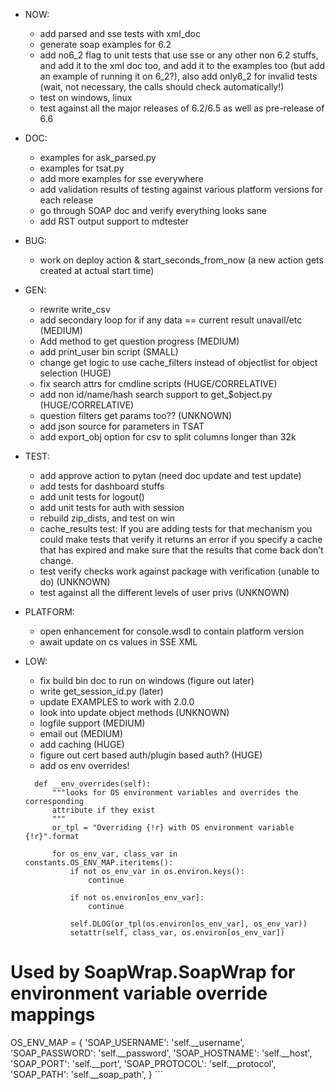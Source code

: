   * NOW:
    * add parsed and sse tests with xml_doc
    * generate soap examples for 6.2
    * add no6_2 flag to unit tests that use sse or any other non 6.2 stuffs, and add it to the xml doc too, and add it to the examples too (but add an example of running it on 6_2?), also add only6_2 for invalid tests (wait, not necessary, the calls should check automatically!)
    * test on windows, linux
    * test against all the major releases of 6.2/6.5 as well as pre-release of 6.6
    
  * DOC:
    * examples for ask_parsed.py
    * examples for tsat.py
    * add more examples for sse everywhere
    * add validation results of testing against various platform versions for each release
    * go through SOAP doc and verify everything looks sane
    * add RST output support to mdtester

  * BUG:
    * work on deploy action & start_seconds_from_now (a new action gets created at actual start time)

  * GEN:
    * rewrite write_csv
    * add secondary loop for if any data == current result unavail/etc (MEDIUM)
    * Add method to get question progress (MEDIUM)
    * add print_user bin script (SMALL)
    * change get logic to use cache_filters instead of objectlist for object selection (HUGE)
    * fix search attrs for cmdline scripts (HUGE/CORRELATIVE)
    * add non id/name/hash search support to get_$object.py (HUGE/CORRELATIVE)
    * question filters get params too?? (UNKNOWN)
    * add json source for parameters in TSAT
    * add export_obj option for csv to split columns longer than 32k

  * TEST:
    * add approve action to pytan (need doc update and test update)
    * add tests for dashboard stuffs
    * add unit tests for logout()
    * add unit tests for auth with session
    * rebuild zip_dists, and test on win
    * cache_results test: If you are adding tests for that mechanism you could make tests that verify it returns an error if you specify a cache that has expired and make sure that the results that come back don’t change.
    * test verify checks work against package with verification (unable to do) (UNKNOWN)
    * test against all the different levels of user privs (UNKNOWN)

  * PLATFORM:
    * open enhancement for console.wsdl to contain platform version
    * await update on cs values in SSE XML

  * LOW:
    * fix build bin doc to run on windows (figure out later)
    * write get_session_id.py (later)
    * update EXAMPLES to work with 2.0.0
    * look into update object methods (UNKNOWN)
    * logfile support (MEDIUM)
    * email out (MEDIUM)
    * add caching (HUGE)
    * figure out cert based auth/plugin based auth? (HUGE)
    * add os env overrides!
    ```
      def __env_overrides(self):
          """looks for OS environment variables and overrides the corresponding
          attribute if they exist
          """
          or_tpl = "Overriding {!r} with OS environment variable {!r}".format

          for os_env_var, class_var in constants.OS_ENV_MAP.iteritems():
              if not os_env_var in os.environ.keys():
                  continue

              if not os.environ[os_env_var]:
                  continue

              self.DLOG(or_tpl(os.environ[os_env_var], os_env_var))
              setattr(self, class_var, os.environ[os_env_var])

  # Used by SoapWrap.SoapWrap for environment variable override mappings
  OS_ENV_MAP = {
      'SOAP_USERNAME': 'self.__username',
      'SOAP_PASSWORD': 'self.__password',
      'SOAP_HOSTNAME': 'self.__host',
      'SOAP_PORT': 'self.__port',
      'SOAP_PROTOCOL': 'self.__protocol',
      'SOAP_PATH': 'self.__soap_path',
  }
    ```

